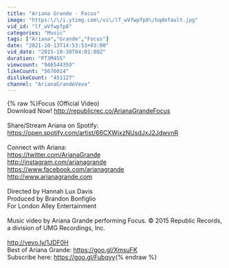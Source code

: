 ```yaml
---
title: "Ariana Grande - Focus"
image: "https:\/\/i.ytimg.com\/vi\/lf_wVfwpfp8\/hqdefault.jpg"
vid_id: "lf_wVfwpfp8"
categories: "Music"
tags: ["Ariana","Grande","Focus"]
date: "2021-10-13T14:53:53+03:00"
vid_date: "2015-10-30T04:01:00Z"
duration: "PT3M45S"
viewcount: "946544359"
likeCount: "5676014"
dislikeCount: "451127"
channel: "ArianaGrandeVevo"
---
```

{% raw %}Focus (Official Video)<br />Download Now! <a rel="nofollow" target="blank" href="http://republicrec.co/ArianaGrandeFocus">http://republicrec.co/ArianaGrandeFocus</a> <br /><br />Share/Stream Ariana on Spotify: <a rel="nofollow" target="blank" href="https://open.spotify.com/artist/66CXWjxzNUsdJxJ2JdwvnR">https://open.spotify.com/artist/66CXWjxzNUsdJxJ2JdwvnR</a><br /><br />Connect with Ariana:<br /><a rel="nofollow" target="blank" href="https://twitter.com/ArianaGrande">https://twitter.com/ArianaGrande</a><br /><a rel="nofollow" target="blank" href="http://instagram.com/arianagrande">http://instagram.com/arianagrande</a><br /><a rel="nofollow" target="blank" href="https://www.facebook.com/arianagrande">https://www.facebook.com/arianagrande</a><br /><a rel="nofollow" target="blank" href="http://www.arianagrande.com">http://www.arianagrande.com</a><br /><br />Directed by Hannah Lux Davis<br />Produced by Brandon Bonfiglio<br />For London Alley Entertainment<br /><br />Music video by Ariana Grande performing Focus.  © 2015 Republic Records, a division of UMG Recordings, Inc.<br /><br /><a rel="nofollow" target="blank" href="http://vevo.ly/1JDF0H">http://vevo.ly/1JDF0H</a><br />Best of Ariana Grande: <a rel="nofollow" target="blank" href="https://goo.gl/XmsuFK">https://goo.gl/XmsuFK</a><br />Subscribe here: <a rel="nofollow" target="blank" href="https://goo.gl/Fubqyy">https://goo.gl/Fubqyy</a>{% endraw %}
